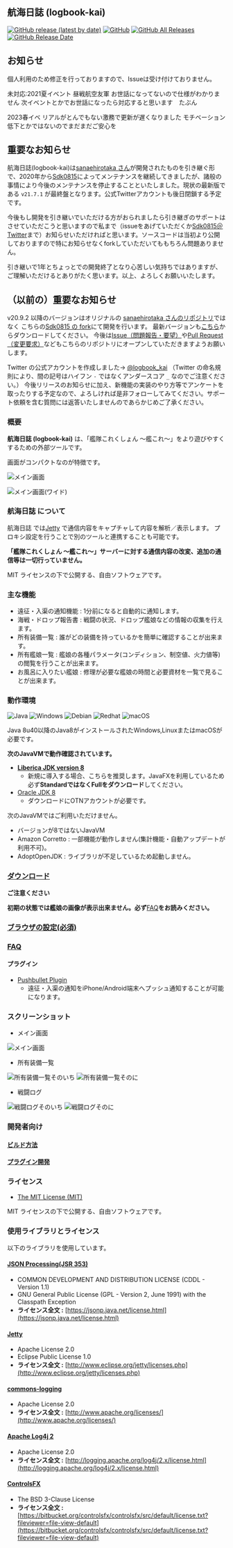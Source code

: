 航海日誌 (logbook-kai)
--
[![GitHub release (latest by date)](https://img.shields.io/github/v/release/sakura0689/logbook-kai)](https://github.com/sakura0689/logbook-kai/releases/latest)
[![GitHub](https://img.shields.io/github/license/sakura0689/logbook-kai)](LICENSE)
[![GitHub All Releases](https://img.shields.io/github/downloads/sakura0689/logbook-kai/total)](https://github.com/sakura0689/logbook-kai/releases)
[![GitHub Release Date](https://img.shields.io/github/release-date/sakura0689/logbook-kai)](https://github.com/sakura0689/logbook-kai/releases)

## ****お知らせ****

個人利用のため修正を行っておりますので、Issueは受け付けておりません。

未対応:2021夏イベント 昼戦航空友軍 お世話になってないので仕様がわかりません 次イベントとかでお世話になったら対応すると思います　たぶん

2023春イベ リアルがとんでもない激務で更新が遅くなりました モチベーション低下とかではないのでまだまだご安心を

## ****重要なお知らせ****
航海日誌(logbook-kai)は[sanaehirotaka さん](https://github.com/sanaehirotaka/logbook-kai/)が開発されたものを引き継ぐ形で、2020年から[Sdk0815](https://github.com/Sdk0815/logbook-kai/)によってメンテナンスを継続してきましたが、諸般の事情により今後のメンテナンスを停止することといたしました。現状の最新版である `v21.7.1` が最終盤となります。公式Twitterアカウントも後日閉鎖する予定です。

今後もし開発を引き継いでいただける方がおられましたら引き継ぎのサポートはさせていただこうと思いますので私まで（issueをあげていただくか[Sdk0815＠Twitter](https://twitter.com/Sdk0815)まで）お知らせいただければと思います。ソースコードは当初より公開しておりますので特にお知らせなくforkしていただいてももちろん問題ありません。

引き継いで1年とちょっとでの開発終了となり心苦しい気持ちではありますが、ご理解いただけるとありがたく思います。以上、よろしくお願いいたします。

## ****（以前の）重要なお知らせ****

v20.9.2 以降のバージョンはオリジナルの [sanaehirotaka さんのリポジトリ](https://github.com/sanaehirotaka/logbook-kai/)ではなく
こちらの[Sdk0815 の fork](https://github.com/Sdk0815/logbook-kai/)にて開発を行います。
最新バージョンも[こちら](https://github.com/Sdk0815/logbook-kai/releases)からダウンロードしてください。
今後は[Issue（問題報告・要望）](https://github.com/Sdk0815/logbook-kai/issues)や[Pull Request（変更要求）](https://github.com/Sdk0815/logbook-kai/pulls)などもこちらのリポジトリにオープンしていただきますようお願いします。

Twitter の公式アカウントを作成しました→  [@logbook_kai](https://twitter.com/logbook_kai) （Twitter の命名規則により、間の記号はハイフン `-` ではなくアンダースコア `_` なのでご注意ください。）
今後リリースのお知らせに加え、新機能の実装のやり方等でアンケートを取ったりする予定なので、よろしければ是非フォローしてみてください。サポート依頼を含む質問には返答いたしませんのであらかじめご了承ください。

### 概要

**航海日誌 (logbook-kai)** は、「艦隊これくしょん ～艦これ～」をより遊びやすくするための外部ツールです。

画面がコンパクトなのが特徴です。

![メイン画面](images/overview.png)

![メイン画面(ワイド)](images/overview-wide.png)

### 航海日誌 について

航海日誌 では[Jetty](http://www.eclipse.org/jetty/) で通信内容をキャプチャして内容を解析／表示します。
プロキシ設定を行うことで別のツールと連携することも可能です。

**「艦隊これくしょん ～艦これ～」サーバーに対する通信内容の改変、追加の通信等は一切行っていません。**

MIT ライセンスの下で公開する、自由ソフトウェアです。

### 主な機能

* 遠征・入渠の通知機能 : 1分前になると自動的に通知します。
* 海戦・ドロップ報告書 : 戦闘の状況、ドロップ艦娘などの情報の収集を行えます。
* 所有装備一覧 : 誰がどの装備を持っているかを簡単に確認することが出来ます。
* 所有艦娘一覧 : 艦娘の各種パラメータ(コンディション、制空値、火力値等)の閲覧を行うことが出来ます。
* お風呂に入りたい艦娘 : 修理が必要な艦娘の時間と必要資材を一覧で見ることが出来ます。


### 動作環境
![Java](https://img.shields.io/badge/-Java-007396.svg?logo=java)
![Windows](https://img.shields.io/badge/-Windows-0078D6.svg?logo=windows)
![Debian](https://img.shields.io/badge/-Debian-A81D33.svg?logo=debian)
![Redhat](https://img.shields.io/badge/-Redhat-EE0000.svg?logo=red-hat)
![macOS](https://img.shields.io/badge/-macOS-333333.svg?logo=apple)

Java 8u40以降のJava8がインストールされたWindows,LinuxまたはmacOSが必要です。

**次のJavaVMで動作確認されています。**
- **[Liberica JDK version 8](https://bell-sw.com/pages/java-8u232/)**
   - 新規に導入する場合、こちらを推奨します。JavaFXを利用しているため必ず**StandardではなくFullをダウンロード**してください。
- [Oracle JDK 8](https://www.oracle.com/technetwork/java/javase/downloads/jdk8-downloads-2133151.html)
   - ダウンロードにOTNアカウントが必要です。

次のJavaVMではご利用いただけません。
- バージョンが8ではないJavaVM
- Amazon Corretto : 一部機能が動作しません(集計機能・自動アップデートが利用不可)。
- AdoptOpenJDK : ライブラリが不足しているため起動しません。

### [ダウンロード](https://github.com/sakura0689/logbook-kai/releases)

**ご注意ください**

**初期の状態では艦娘の画像が表示出来ません。必ず**[FAQ](faq.md)**をお読みください。**

### [ブラウザの設定(必須)](how-to-preference.md)

### [FAQ](faq.md)

#### プラグイン
* [Pushbullet Plugin](https://github.com/rsky/logbook-kai-plugins)
  * 遠征・入渠の通知をiPhone/Android端末へプッシュ通知することが可能になります。

### スクリーンショット

* メイン画面

![メイン画面](images/overview.png)

* 所有装備一覧

![所有装備一覧そのいち](images/items1.png)
![所有装備一覧そのに](images/items2.png)

* 戦闘ログ

![戦闘ログそのいち](images/battlelog1.png)
![戦闘ログそのに](images/battlelog2.png)

### 開発者向け

#### [ビルド方法](how-to-build.md)

#### [プラグイン開発](how-to-develop.md)

### ライセンス

* [The MIT License (MIT)](LICENSE)

MIT ライセンスの下で公開する、自由ソフトウェアです。

### 使用ライブラリとライセンス

以下のライブラリを使用しています。

#### [JSON Processing(JSR 353)](https://jsonp.java.net/)

* COMMON DEVELOPMENT AND DISTRIBUTION LICENSE (CDDL - Version 1.1)
* GNU General Public License (GPL - Version 2, June 1991) with the Classpath Exception
* **ライセンス全文 :** [https://jsonp.java.net/license.html](https://jsonp.java.net/license.html)

#### [Jetty](http://www.eclipse.org/jetty/)

* Apache License 2.0
* Eclipse Public License 1.0
* **ライセンス全文 :** [http://www.eclipse.org/jetty/licenses.php](http://www.eclipse.org/jetty/licenses.php)

#### [commons-logging](https://commons.apache.org/proper/commons-logging/)

* Apache License 2.0
* **ライセンス全文 :** [http://www.apache.org/licenses/](http://www.apache.org/licenses/)

#### [Apache Log4j 2](http://logging.apache.org/log4j/2.x/)

* Apache License 2.0
* **ライセンス全文 :** [http://logging.apache.org/log4j/2.x/license.html](http://logging.apache.org/log4j/2.x/license.html)

#### [ControlsFX](http://fxexperience.com/controlsfx/)

* The BSD 3-Clause License
* **ライセンス全文 :** [https://bitbucket.org/controlsfx/controlsfx/src/default/license.txt?fileviewer=file-view-default](https://bitbucket.org/controlsfx/controlsfx/src/default/license.txt?fileviewer=file-view-default)
